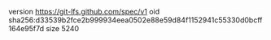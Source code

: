 version https://git-lfs.github.com/spec/v1
oid sha256:d33539b2fce2b999934eea0502e88e59d84f1152941c55330d0bcff164e95f7d
size 5240
